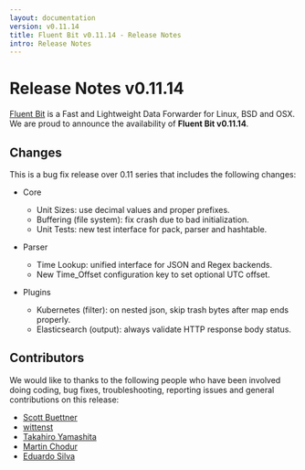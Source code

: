 ```yaml
---
layout: documentation
version: v0.11.14
title: Fluent Bit v0.11.14 - Release Notes
intro: Release Notes
---
```


# Release Notes v0.11.14

[Fluent Bit](http://fluentbit.io) is a Fast and Lightweight Data Forwarder for Linux, BSD and OSX. We are proud to announce the availability of __Fluent Bit v0.11.14__.

## Changes

This is a bug fix release over 0.11 series that includes the following changes:

- Core
  - Unit Sizes: use decimal values and proper prefixes.
  - Buffering (file system): fix crash due to bad initialization.
  - Unit Tests: new test interface for pack, parser and hashtable.

- Parser
  - Time Lookup: unified interface for JSON and Regex backends.
  - New Time_Offset configuration key to set optional UTC offset.

- Plugins
  - Kubernetes (filter): on nested json, skip trash bytes after map ends properly.
  - Elasticsearch (output): always validate HTTP response body status.

## Contributors

We would like to thanks to the following people who have been involved doing coding, bug fixes, troubleshooting, reporting issues and general contributions on this release:

- [Scott Buettner](https://github.com/scottbuettner)
- [wittenst](https://github.com/wittenst)
- [Takahiro Yamashita](https://github.com/nokute78)
- [Martin Chodur](https://github.com/fusakla)
- [Eduardo Silva](https://github.com/edsiper)
